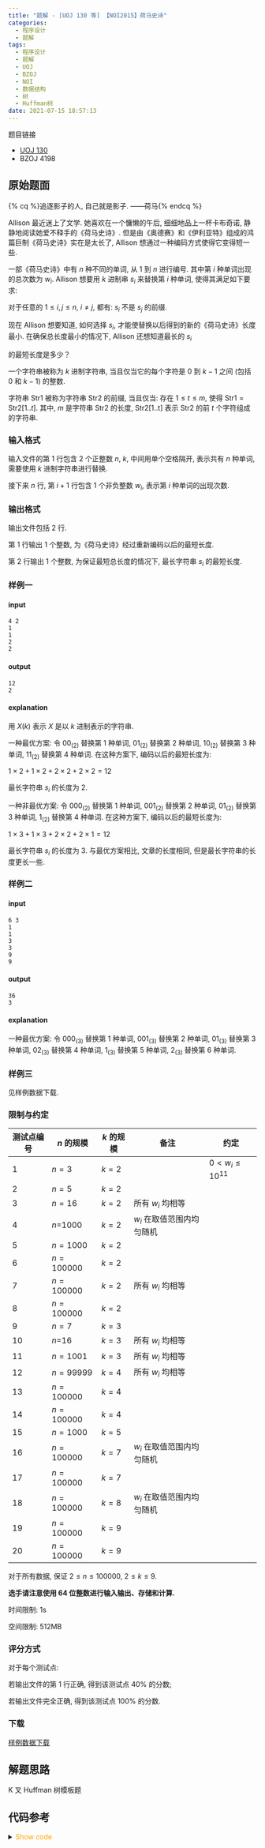 ```yaml
---
title: "题解 - [UOJ 130 等] 【NOI2015】荷马史诗"
categories:
  - 程序设计
  - 题解
tags:
  - 程序设计
  - 题解
  - UOJ
  - BZOJ
  - NOI
  - 数据结构
  - 树
  - Huffman树
date: 2021-07-15 18:57:13
---
```


题目链接

- [UOJ 130](https://uoj.ac/problem/130)
- BZOJ 4198

<!-- more -->

## 原始题面

{% cq %}追逐影子的人, 自己就是影子. ——荷马{% endcq %}

Allison 最近迷上了文学. 她喜欢在一个慵懒的午后, 细细地品上一杯卡布奇诺, 静静地阅读她爱不释手的《荷马史诗》. 但是由《奥德赛》和《伊利亚特》组成的鸿篇巨制《荷马史诗》实在是太长了, Allison 想通过一种编码方式使得它变得短一些.

一部《荷马史诗》中有 $n$ 种不同的单词, 从 $1$ 到 $n$ 进行编号. 其中第 $i$ 种单词出现的总次数为 $w_i$. Allison 想要用 $k$ 进制串 $s_i$ 来替换第 $i$ 种单词, 使得其满足如下要求:

对于任意的 $1\leqslant i,j\leqslant n$, $i\ne j$, 都有: $s_i$ 不是 $s_j$ 的前缀.

现在 Allison 想要知道, 如何选择 $s_i$, 才能使替换以后得到的新的《荷马史诗》长度最小. 在确保总长度最小的情况下, Allison 还想知道最长的 $s_i$

的最短长度是多少？

一个字符串被称为 $k$ 进制字符串, 当且仅当它的每个字符是 $0$ 到 $k-1$ 之间 (包括 $0$ 和 $k-1$) 的整数.

字符串 $\text{Str1}$ 被称为字符串 $\text{Str2}$ 的前缀, 当且仅当: 存在 $1\leqslant t\leqslant m$, 使得 $\text{Str1}=\text{Str2}[1..t]$. 其中, $m$ 是字符串 $\text{Str2}$ 的长度, $\text{Str2}$[1..t] 表示 $\text{Str2}$ 的前 $t$ 个字符组成的字符串.

### 输入格式

输入文件的第 $1$ 行包含 $2$ 个正整数 $n$, $k$, 中间用单个空格隔开, 表示共有 $n$ 种单词, 需要使用 $k$ 进制字符串进行替换.

接下来 $n$ 行, 第 $i+1$ 行包含 $1$ 个非负整数 $w_i$, 表示第 $i$ 种单词的出现次数.

### 输出格式

输出文件包括 $2$ 行.

第 $1$ 行输出 $1$ 个整数, 为《荷马史诗》经过重新编码以后的最短长度.

第 $2$ 行输出 $1$ 个整数, 为保证最短总长度的情况下, 最长字符串 $s_i$ 的最短长度.

### 样例一

#### input

```input1
4 2
1
1
2
2
```

#### output

```output1
12
2
```

#### explanation

用 $X(k)$ 表示 $X$ 是以 $k$ 进制表示的字符串.

一种最优方案: 令 $00_{(2)}$
替换第 $1$ 种单词, $01_{(2)}$ 替换第 $2$ 种单词, $10_{(2)}$ 替换第 $3$ 种单词, $11_{(2)}$ 替换第 $4$ 种单词. 在这种方案下, 编码以后的最短长度为:

$1\times 2+1\times 2+2\times 2+2\times 2=12$

最长字符串 $s_i$ 的长度为 $2$.

一种非最优方案: 令 $000_{(2)}$ 替换第 $1$ 种单词, $001_{(2)}$ 替换第 $2$ 种单词, $01_{(2)}$ 替换第 $3$ 种单词, $1_{(2)}$ 替换第 $4$ 种单词. 在这种方案下, 编码以后的最短长度为:

$1\times 3+1\times 3+2\times 2+2\times 1=12$

最长字符串 $s_i$ 的长度为 $3$. 与最优方案相比, 文章的长度相同, 但是最长字符串的长度更长一些.

### 样例二

#### input

```input2
6 3
1
1
3
3
9
9
```

#### output

```output2
36
3
```

#### explanation

一种最优方案: 令 $000_{(3)}$
替换第 $1$ 种单词, $001_{(3)}$ 替换第 $2$ 种单词, $01_{(3)}$ 替换第 $3$ 种单词, $02_{(3)}$ 替换第 $4$ 种单词, $1_{(3)}$ 替换第 $5$ 种单词, $2_{(3)}$ 替换第 $6$ 种单词.

### 样例三

见样例数据下载.

### 限制与约定

| 测试点编号 | $n$ 的规模 | $k$ 的规模 | 备注                       | 约定                     |
| ---------- | ---------- | ---------- | -------------------------- | ------------------------ |
| $1$        | $n=3$      | $k=2$      |                            | $0<w_i\leqslant 10^{11}$ |
| 2          | $n=5$      | $k=2$      |
| 3          | $n=16$     | $k=2$      | 所有 $w_i$ 均相等          |
| 4          | $n$=1000   | $k=2$      | $w_i$ 在取值范围内均匀随机 |
| 5          | $n=1000$   | $k=2$      |
| 6          | $n=100000$ | $k=2$      |
| 7          | $n=100000$ | $k=2$      | 所有 $w_i$ 均相等          |
| 8          | $n=100000$ | $k=2$      |
| 9          | $n=7$      | $k=3$      |
| 10         | $n$=16     | $k=3$      | 所有 $w_i$ 均相等          |
| 11         | $n=1001$   | $k=3$      | 所有 $w_i$ 均相等          |
| 12         | $n=99999$  | $k=4$      | 所有 $w_i$ 均相等          |
| 13         | $n=100000$ | $k=4$      |
| 14         | $n=100000$ | $k=4$      |
| 15         | $n=1000$   | $k=5$      |
| 16         | $n=100000$ | $k=7$      | $w_i$ 在取值范围内均匀随机 |
| 17         | $n=100000$ | $k=7$      |
| 18         | $n=100000$ | $k=8$      | $w_i$ 在取值范围内均匀随机 |
| 19         | $n=100000$ | $k=9$      |
| 20         | $n=100000$ | $k=9$      |

对于所有数据, 保证 $2\leqslant n\leqslant 100000$, $2\leqslant k\leqslant 9$.

**选手请注意使用 $64$ 位整数进行输入输出、存储和计算.**

时间限制: 1s

空间限制: 512MB

### 评分方式

对于每个测试点:

若输出文件的第 $1$ 行正确, 得到该测试点 40% 的分数;

若输出文件完全正确, 得到该测试点 100% 的分数.

### 下载

[样例数据下载](https://uoj.ac/download.php?type=problem&id=130)

## 解题思路

K 叉 Huffman 树模板题

## 代码参考

<details>
<summary><font color='orange'>Show code</font></summary>

{% icodeweb cpa_cpp title:UOJ_130 UOJ/130/0.cpp %}

</details>
